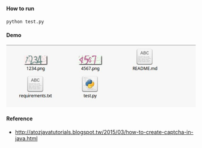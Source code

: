 #### How to run

```
python test.py
```

#### Demo

![Alt text](https://raw.githubusercontent.com/scott1028/gen-py-captcah-server-side/master/test.jpg "test.jpg")

#### Reference

- http://atozjavatutorials.blogspot.tw/2015/03/how-to-create-captcha-in-java.html
